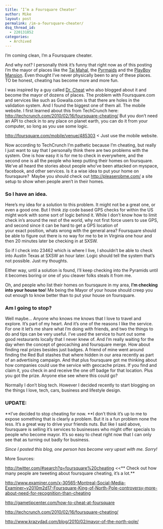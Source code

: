 ```yaml
---
title: ‘I’m a Foursquare Cheater'
author: Mike
layout: post
permalink: /im-a-foursquare-cheater/
dsq_thread_id:
  - 220131852
categories:
  - Archived
---
```

I’m coming clean, I’m a Foursquare cheater.

And why not? I personally think it&#8217;s funny that right now as of this posting I&#8217;m the mayor of places like the <a href="http://foursquare.com/venue/640387" rel="nofollow" target="_blank">Taj Mahal</a>, the <a href="http://foursquare.com/venue/485303" rel="nofollow" target="_blank">Pyrmaids</a> and the <a href="http://foursquare.com/venue/73484" target="_blank">PlayBoy Mansion</a>. Even thought I&#8217;ve never physically been to any of these places. TO be honest, cheating has become more and more fun.

I was inspired by a guy called <a href="http://www.krazydad.com/blog/2010/02/mayor-of-the-north-pole/" rel="nofollow" target="_blank">Dr. Cheat</a> who also blogged about it and become the mayor of dozens of places. The problem with Foursquare.com and services like such as Gowalla.com is that there are holes in the validation system. And I found the biggest one of them all. The mobile website. I first learned about this from TechCrunch here: <a href="http://techcrunch.com/2010/02/16/foursquare-cheating/" rel="nofollow">http://techcrunch.com/2010/02/16/foursquare-cheating/</a> But you don&#8217;t need an API to check in to any place on planet earth, you can do it from your computer, so long as you use some logic.

<a href="http://foursquare.com/mobile/venue/485303" rel="nofollow">http://foursquare.com/mobile/venue/485303</a> < Just use the mobile website.

Now according to TechCrunch I&#8217;m pathetic because I&#8217;m cheating, but really I just want to say that I personally think there are two problems with the system. One is how easy it is for me to check in everywhere, and the second one is all the people who keep putting their homes on foursquare. We&#8217;ve all heard the stories about people who&#8217;ve been attacked on myspace, facebook, and other services. Is it a wise idea to put your home on foursqaure?  Maybe you should check out <a href="http://pleaserobme.com/" rel="nofollow">http://pleaserobme.com/</a> a site setup to show when people aren&#8217;t in their homes.  
<!--more-->

### So I have an idea.

Here&#8217;s my idea for a solution to this problem. It might not be a great one, or even a good one. But I think zip code based GPS checks for within the US might work with some sort of logic behind it. While I don&#8217;t know how to limit check in&#8217;s around the rest of the world, why not first force users to use GPS, and second since it can be hard to get a GPS location of your exact position, whats wrong with the general area? Foursquare should be able to figure out there is no way for me to be in Virginia one hour and then 20 minutes later be checking in at SXSW.

So if I check into 23462 which is where I live, I shouldn&#8217;t be able to check into Austin Texas at SXSW an hour later. Logic should tell the system that&#8217;s not possible. Just my thoughts.

Either way, until a solution is found, I&#8217;ll keep checking into the Pyramids until it becomes boring or one of you cleaver folks steals it from me.

Oh, and people who list their homes on foursqaure in my area, **I&#8217;m checking into your house too**! Me being the Mayor of your house should creep you out enough to know better than to put your house on foursquare.

### Am I going to stop?

Well maybe&#8230; Anyone who knows me knows that I love to travel and explore. It&#8217;s part of my heart. And it&#8217;s one of the reasons I like the service. For one it let&#8217;s me share what I&#8217;m doing with friends, and two the things to do and tips can be very useful. I&#8217;ve used the service to hunt out some good restaurants locally that I never knew of. And I&#8217;m really waiting for the day when the concept of geocaching and foursquare merge. How about finding real prizes besides just badges. A friend of mine went around finding the Red Bull stashes that where hidden in our area recently as part of an advertising campaign. And that plus foursquare got me thinking about how companies could use the service with geocache prizes. If you find and claim it, you check in and receive the one off badge for that location. Plus you got the prize. Anyone else see where this could go?

Normally I don&#8217;t blog tech. However I decided recently to start blogging on the things I love, tech, cars, business and lifestyle design.

### **UPDATE:**

**I&#8217;ve decided to stop cheating for now. **I don&#8217;t think it&#8217;s up to me to expose something that is clearly a problem. But it is a fun problem none the less. It&#8217;s a great way to drive your friends nuts. But like I said above, foursquare is selling it&#8217;s services to businesses who might offer specials to people who become mayor. It&#8217;s so easy to cheat right now that I can only see that as turning out badly for business.

*Since I posted this blog, one person has become very upset with me. Sorry!*

More Sources:

<a href="http://twitter.com/#search?q=foursquare%20cheating" rel="nofollow">http://twitter.com/#search?q=foursquare%20cheating</a> <<** Check out how many people are tweeting about foursquare cheating, it&#8217;s a lot.**

<a href="http://www.examiner.com/x-30565-Montreal-Social-Media-Examiner~y2010m2d17-Foursquare-King-of-North-Pole-controversy-more-about-need-for-recognition-than-cheating" rel="nofollow">http://www.examiner.com/x-30565-Montreal-Social-Media-Examiner~y2010m2d17-Foursquare-King-of-North-Pole-controversy-more-about-need-for-recognition-than-cheating</a>

<a href="http://gametipcenter.com/how-to-cheat-at-foursquare" rel="nofollow">http://gametipcenter.com/how-to-cheat-at-foursquare</a>

<a href="http://techcrunch.com/2010/02/16/foursquare-cheating/" rel="nofollow">http://techcrunch.com/2010/02/16/foursquare-cheating/</a>

<a href="http://www.krazydad.com/blog/2010/02/mayor-of-the-north-pole/" rel="nofollow">http://www.krazydad.com/blog/2010/02/mayor-of-the-north-pole/</a>